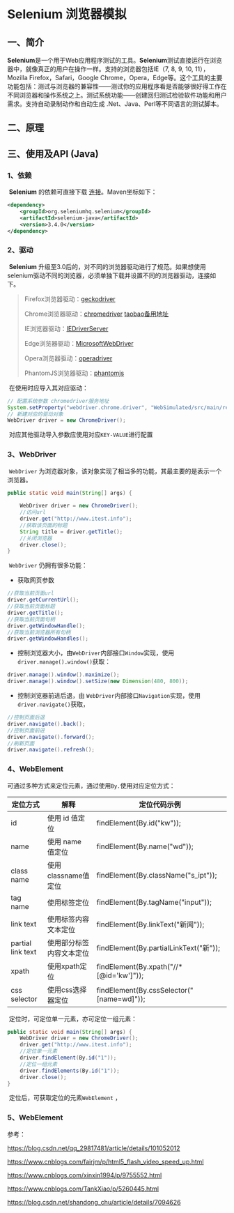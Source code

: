 # Selenium 浏览器模拟

## 一、简介

​		**Selenium**是一个用于Web应用程序测试的工具。**Selenium**测试直接运行在浏览器中，就像真正的用户在操作一样。支持的浏览器包括IE（7, 8, 9, 10, 11），Mozilla Firefox，Safari，Google Chrome，Opera，Edge等。这个工具的主要功能包括：测试与浏览器的兼容性——测试你的应用程序看是否能够很好得工作在不同浏览器和操作系统之上。测试系统功能——创建回归测试检验软件功能和用户需求。支持自动录制动作和自动生成 .Net、Java、Perl等不同语言的测试脚本。

## 二、原理



## 三、使用及API (Java)

### 1、依赖

​		**Selenium** 的依赖可直接下载 [连接](http://docs.seleniumhq.org/download/)。Maven坐标如下：

```XML
<dependency>
	<groupId>org.seleniumhq.selenium</groupId>
	<artifactId>selenium-java</artifactId>
	<version>3.4.0</version>
</dependency>
```

### 2、驱动

​		**Selenium** 升级至3.0后的，对不同的浏览器驱动进行了规范。如果想使用selenium驱动不同的浏览器，必须单独下载并设置不同的浏览器驱动，连接如下。

> Firefox浏览器驱动：[geckodriver](https://github.com/mozilla/geckodriver/releases)
>
> Chrome浏览器驱动：[chromedriver](https://sites.google.com/a/chromium.org/chromedriver/home) [taobao备用地址](https://npm.taobao.org/mirrors/chromedriver)
>
> IE浏览器驱动：[IEDriverServer](http://selenium-release.storage.googleapis.com/index.html)
>
> Edge浏览器驱动：[MicrosoftWebDriver](https://developer.microsoft.com/en-us/microsoft-edge/tools/webdriver/)
>
> Opera浏览器驱动：[operadriver](https://github.com/operasoftware/operachromiumdriver/releases)
>
> PhantomJS浏览器驱动：[phantomjs](http://phantomjs.org/)

​		在使用时应导入其对应驱动：

```JAVA
// 配置系统参数 chromedriver服务地址
System.setProperty("webdriver.chrome.driver", "WebSimulated/src/main/resources/dirver/chromedriver.exe");
// 新建对应的驱动对象
WebDriver driver = new ChromeDriver(); 
```

​		对应其他驱动导入参数应使用对应`KEY-VALUE`进行配置

### 3、WebDriver 

​		`WebDriver` 为浏览器对象，该对象实现了相当多的功能，其最主要的是表示一个浏览器。

```java
public static void main(String[] args) {
    
 	WebDriver driver = new ChromeDriver();
    //访问url
	driver.get("http://www.itest.info");
    //获取该页面的标题
	String title = driver.getTitle();
	//关闭浏览器
	driver.close();
}
```

​		`WebDriver` 仍拥有很多功能：

- 获取网页参数

```JAVA
//获取当前页面url
driver.getCurrentUrl();
//获取当前页面标题
driver.getTitle();
//获取当前页面句柄
driver.getWindowHandle();
//获取当前浏览器所有句柄
driver.getWindowHandles();
```

- 控制浏览器大小，由`WebDriver`内部接口`Window`实现，使用`driver.manage().window()`获取：

```JAVA
driver.manage().window().maximize();
driver.manage().window().setSize(new Dimension(480, 800));
```

- 控制浏览器前进后退，由 `WebDriver`内部接口`Navigation`实现，使用`driver.navigate()`获取，

```JAVA
//控制页面后退
driver.navigate().back();
//控制页面前进
driver.navigate().forward();
//刷新页面
driver.navigate().refresh();
```

### 4、WebElement 

​		可通过多种方式来定位元素，通过使用`By.`使用对应定位方式：

| 定位方式          | 解释                     | 定位代码示例                              |
| ----------------- | ------------------------ | ----------------------------------------- |
| id                | 使用 id 值定位           | findElement(By.id("kw"));                 |
| name              | 使用 name 值定位         | findElement(By.name("wd"));               |
| class name        | 使用classname值定位      | findElement(By.className("s_ipt"));       |
| tag name          | 使用标签定位             | findElement(By.tagName("input"));         |
| link text         | 使用标签内容文本定位     | findElement(By.linkText("新闻"));         |
| partial link text | 使用部分标签内容文本定位 | findElement(By.partialLinkText("新"));    |
| xpath             | 使用xpath定位            | findElement(By.xpath("//*[@id='kw']"));   |
| css selector      | 使用css选择器定位        | findElement(By.cssSelector("[name=wd]")); |

​		定位时，可定位单一元素，亦可定位一组元素：

```JAVA
public static void main(String[] args) {  
 	WebDriver driver = new ChromeDriver();
	driver.get("http://www.itest.info");
    //定位单一元素
	driver.findElement(By.id("1"));
    //定位一组元素
	driver.findElements(By.id("1"));
	driver.close();
}
```

​		定位后，可获取定位的元素`WebElement` ，



### 5、WebElement











参考：

https://blog.csdn.net/qq_29817481/article/details/101052012

https://www.cnblogs.com/fairjm/p/html5_flash_video_speed_up.html

https://www.cnblogs.com/xinxin1994/p/9755552.html

https://www.cnblogs.com/TankXiao/p/5260445.html

https://blog.csdn.net/shandong_chu/article/details/7094626